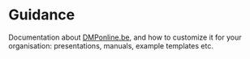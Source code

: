# Guidance
Documentation about [DMPonline.be](https://dmponline.be), and how to customize it for your organisation: presentations, manuals, example templates etc.
 
